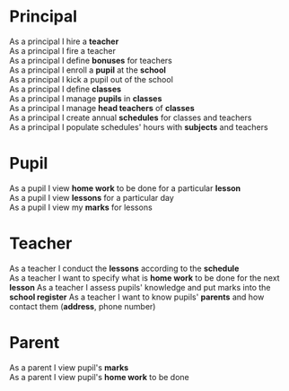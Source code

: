 # Principal
As a principal I hire a **teacher**  
As a principal I fire a teacher  
As a principal I define **bonuses** for teachers  
As a principal I enroll a **pupil** at the **school**  
As a principal I kick a pupil out of the school  
As a principal I define **classes**  
As a principal I manage **pupils** in **classes**  
As a principal I manage **head teachers** of **classes**  
As a principal I create annual **schedules** for classes and teachers  
As a principal I populate schedules' hours with **subjects** and teachers
# Pupil
As a pupil I view **home work** to be done for a particular **lesson**  
As a pupil I view **lessons** for a particular day  
As a pupil I view my **marks** for lessons  
# Teacher
As a teacher I conduct the **lessons** according to the **schedule**  
As a teacher I want to specify what is **home work** to be done for the next **lesson**
As a teacher I assess pupils' knowledge and put marks into the **school register**
As a teacher I want to know pupils' **parents** and how contact them (**address**, phone number)
# Parent
As a parent I view pupil's **marks**  
As a parent I view pupil's **home work** to be done